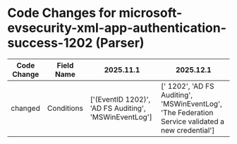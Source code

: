 # Code Changes for microsoft-evsecurity-xml-app-authentication-success-1202 (Parser)

| Code Change | Field Name | 2025.11.1 | 2025.12.1 |
|-------------|------------|-----------|------------|
| changed | Conditions | ['(EventID 1202)', 'AD FS Auditing', 'MSWinEventLog'] | [' 1202', 'AD FS Auditing', 'MSWinEventLog', 'The Federation Service validated a new credential'] |